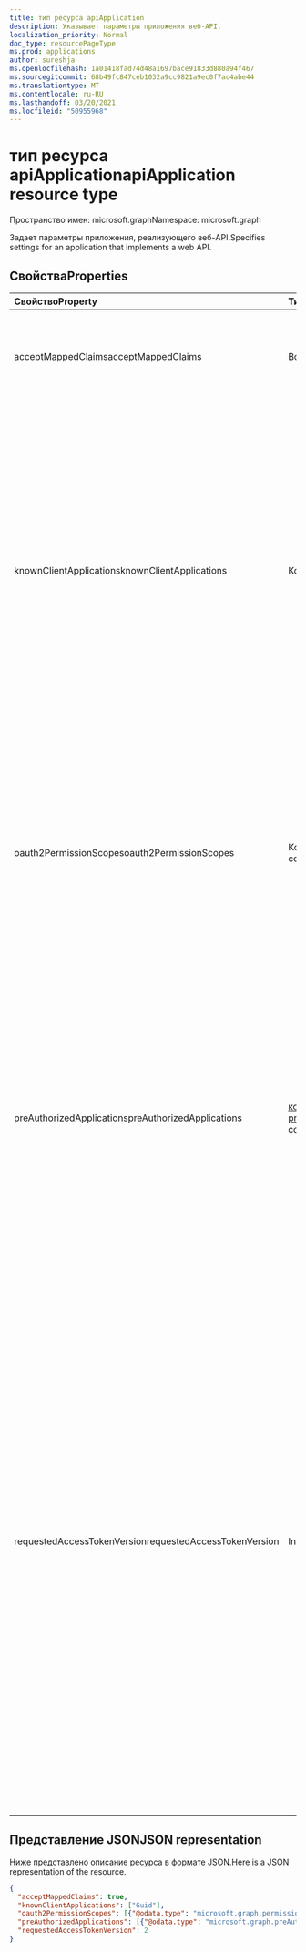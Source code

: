 ```yaml
---
title: тип ресурса apiApplication
description: Указывает параметры приложения веб-API.
localization_priority: Normal
doc_type: resourcePageType
ms.prod: applications
author: sureshja
ms.openlocfilehash: 1a01418fad74d48a1697bace91833d880a94f467
ms.sourcegitcommit: 68b49fc847ceb1032a9cc9821a9ec0f7ac4abe44
ms.translationtype: MT
ms.contentlocale: ru-RU
ms.lasthandoff: 03/20/2021
ms.locfileid: "50955968"
---
```

# <a name="apiapplication-resource-type"></a><span data-ttu-id="7083f-103">тип ресурса apiApplication</span><span class="sxs-lookup"><span data-stu-id="7083f-103">apiApplication resource type</span></span>

<span data-ttu-id="7083f-104">Пространство имен: microsoft.graph</span><span class="sxs-lookup"><span data-stu-id="7083f-104">Namespace: microsoft.graph</span></span>

<span data-ttu-id="7083f-105">Задает параметры приложения, реализующего веб-API.</span><span class="sxs-lookup"><span data-stu-id="7083f-105">Specifies settings for an application that implements a web API.</span></span>

## <a name="properties"></a><span data-ttu-id="7083f-106">Свойства</span><span class="sxs-lookup"><span data-stu-id="7083f-106">Properties</span></span>

| <span data-ttu-id="7083f-107">Свойство</span><span class="sxs-lookup"><span data-stu-id="7083f-107">Property</span></span> | <span data-ttu-id="7083f-108">Тип</span><span class="sxs-lookup"><span data-stu-id="7083f-108">Type</span></span> | <span data-ttu-id="7083f-109">Описание</span><span class="sxs-lookup"><span data-stu-id="7083f-109">Description</span></span> |
|:---------------|:--------|:----------|
|<span data-ttu-id="7083f-110">acceptMappedClaims</span><span class="sxs-lookup"><span data-stu-id="7083f-110">acceptMappedClaims</span></span>| <span data-ttu-id="7083f-111">Boolean</span><span class="sxs-lookup"><span data-stu-id="7083f-111">Boolean</span></span> | <span data-ttu-id="7083f-112">Когда , позволяет приложению использовать сопоставление утверждений `true` без указания пользовательского ключа подписи.</span><span class="sxs-lookup"><span data-stu-id="7083f-112">When `true`, allows an application to use claims mapping without specifying a custom signing key.</span></span> |
|<span data-ttu-id="7083f-113">knownClientApplications</span><span class="sxs-lookup"><span data-stu-id="7083f-113">knownClientApplications</span></span>| <span data-ttu-id="7083f-114">Коллекция объектов Guid</span><span class="sxs-lookup"><span data-stu-id="7083f-114">Guid collection</span></span> |<span data-ttu-id="7083f-115">Используется для согласования согласия, если у вас есть решение, которое содержит две части: клиентского приложения и настраиваемого веб-приложения API.</span><span class="sxs-lookup"><span data-stu-id="7083f-115">Used for bundling consent if you have a solution that contains two parts: a client app and a custom web API app.</span></span> <span data-ttu-id="7083f-116">Если приложение клиентского приложения установлено к этому значению, пользователь только один раз соглашается на это приложение.</span><span class="sxs-lookup"><span data-stu-id="7083f-116">If you set the appID of the client app to this value, the user only consents once to the client app.</span></span> <span data-ttu-id="7083f-117">Azure AD знает, что согласие клиента означает неявное согласие на веб-API и автоматически предусматривает предоставление основных служб для обоих API одновременно.</span><span class="sxs-lookup"><span data-stu-id="7083f-117">Azure AD knows that consenting to the client means implicitly consenting to the web API and automatically provisions service principals for both APIs at the same time.</span></span> <span data-ttu-id="7083f-118">Клиент и приложение веб-API должны быть зарегистрированы в одном клиенте.</span><span class="sxs-lookup"><span data-stu-id="7083f-118">Both the client and the web API app must be registered in the same tenant.</span></span>|
|<span data-ttu-id="7083f-119">oauth2PermissionScopes</span><span class="sxs-lookup"><span data-stu-id="7083f-119">oauth2PermissionScopes</span></span>| <span data-ttu-id="7083f-120">Коллекция [permissionScope](permissionscope.md)</span><span class="sxs-lookup"><span data-stu-id="7083f-120">[permissionScope](permissionscope.md) collection</span></span> | <span data-ttu-id="7083f-121">Определение делегирования разрешений, выставленных веб-API, представленного этой регистрацией приложений.</span><span class="sxs-lookup"><span data-stu-id="7083f-121">The definition of the delegated permissions exposed by the web API represented by this application registration.</span></span> <span data-ttu-id="7083f-122">Эти делегированные разрешения могут запрашиваться клиентской заявкой и могут предоставляться пользователями или администраторами во время согласия.</span><span class="sxs-lookup"><span data-stu-id="7083f-122">These delegated permissions may be requested by a client application, and may be granted by users or administrators during consent.</span></span> <span data-ttu-id="7083f-123">Делегирование разрешений иногда называется областью OAuth 2.0.</span><span class="sxs-lookup"><span data-stu-id="7083f-123">Delegated permissions are sometimes referred to as OAuth 2.0 scopes.</span></span> |
|<span data-ttu-id="7083f-124">preAuthorizedApplications</span><span class="sxs-lookup"><span data-stu-id="7083f-124">preAuthorizedApplications</span></span>| <span data-ttu-id="7083f-125">[коллекция preAuthorizedApplication](preauthorizedapplication.md)</span><span class="sxs-lookup"><span data-stu-id="7083f-125">[preAuthorizedApplication](preauthorizedapplication.md) collection</span></span> | <span data-ttu-id="7083f-126">Списки клиентских приложений, предварительно авторизованных с указанными делегированных разрешений на доступ к API этого приложения.</span><span class="sxs-lookup"><span data-stu-id="7083f-126">Lists the client applications that are pre-authorized with the specified delegated permissions to access this application's APIs.</span></span> <span data-ttu-id="7083f-127">Пользователи не обязаны соглашаться на любое предварительно авторизованного приложения (для указанных разрешений).</span><span class="sxs-lookup"><span data-stu-id="7083f-127">Users are not required to consent to any pre-authorized application (for the permissions specified).</span></span> <span data-ttu-id="7083f-128">Однако для любых дополнительных разрешений, не указанных в preAuthorizedApplications (запрашивается, например, с помощью дополнительного согласия), потребуется согласие пользователя.</span><span class="sxs-lookup"><span data-stu-id="7083f-128">However, any additional permissions not listed in preAuthorizedApplications (requested through incremental consent for example) will require user consent.</span></span> |
|<span data-ttu-id="7083f-129">requestedAccessTokenVersion</span><span class="sxs-lookup"><span data-stu-id="7083f-129">requestedAccessTokenVersion</span></span>| <span data-ttu-id="7083f-130">Int32</span><span class="sxs-lookup"><span data-stu-id="7083f-130">Int32</span></span> | <span data-ttu-id="7083f-131">Указывает версию маркера доступа, ожидаемую этим ресурсом.</span><span class="sxs-lookup"><span data-stu-id="7083f-131">Specifies the access token version expected by this resource.</span></span> <span data-ttu-id="7083f-132">Это меняет версию и формат JWT, выпускаемого независимо от конечной точки или клиента, используемого для запроса маркера доступа.</span><span class="sxs-lookup"><span data-stu-id="7083f-132">This changes the version and format of the JWT produced independent of the endpoint or client used to request the access token.</span></span> <br><br> <span data-ttu-id="7083f-133">Используемая конечная точка , v1.0 или v2.0, выбирается клиентом и влияет только на версию id_tokens.</span><span class="sxs-lookup"><span data-stu-id="7083f-133">The endpoint used, v1.0 or v2.0, is chosen by the client and only impacts the version of id_tokens.</span></span> <span data-ttu-id="7083f-134">Ресурсы должны явно настроить **запрашиваемыйAccessTokenVersion,** чтобы указать поддерживаемый формат маркера доступа.</span><span class="sxs-lookup"><span data-stu-id="7083f-134">Resources need to explicitly configure **requestedAccessTokenVersion** to indicate the supported access token format.</span></span> <br><br> <span data-ttu-id="7083f-135">Возможные значения **для requestedAccessSTokenVersion** являются `1` , или `2` `null` .</span><span class="sxs-lookup"><span data-stu-id="7083f-135">Possible values for **requestedAccessTokenVersion** are `1`, `2`, or `null`.</span></span> <span data-ttu-id="7083f-136">Если значение такое, это значение по умолчанию соответствует конечной точке `null` `1` v1.0.</span><span class="sxs-lookup"><span data-stu-id="7083f-136">If the value is `null`, this defaults to `1`, which corresponds to the v1.0 endpoint.</span></span> <br><br> <span data-ttu-id="7083f-137">Если **signInAudience** в приложении настроен как, значение для `AzureADandPersonalMicrosoftAccount` этого свойства должно быть `2`</span><span class="sxs-lookup"><span data-stu-id="7083f-137">If **signInAudience** on the application is configured as `AzureADandPersonalMicrosoftAccount`, the value for this property must be `2`</span></span> |

## <a name="json-representation"></a><span data-ttu-id="7083f-138">Представление JSON</span><span class="sxs-lookup"><span data-stu-id="7083f-138">JSON representation</span></span>

<span data-ttu-id="7083f-139">Ниже представлено описание ресурса в формате JSON.</span><span class="sxs-lookup"><span data-stu-id="7083f-139">Here is a JSON representation of the resource.</span></span>

<!-- {
  "blockType": "resource",
  "optionalProperties": [

  ],
  "@odata.type": "microsoft.graph.apiApplication"
}-->

```json
{
  "acceptMappedClaims": true,
  "knownClientApplications": ["Guid"],
  "oauth2PermissionScopes": [{"@odata.type": "microsoft.graph.permissionScope"}],
  "preAuthorizedApplications": [{"@odata.type": "microsoft.graph.preAuthorizedApplication"}],
  "requestedAccessTokenVersion": 2
}
```


<!-- uuid: 8fcb5dbc-d5aa-4681-8e31-b001d5168d79
2015-10-25 14:57:30 UTC -->
<!--
{
  "type": "#page.annotation",
  "description": "api resource",
  "keywords": "",
  "section": "documentation",
  "tocPath": "",
  "suppressions": []
}
-->

